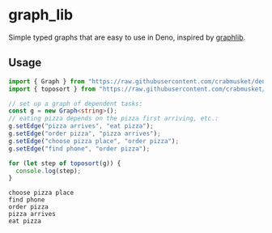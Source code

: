 # graph_lib

Simple typed graphs that are easy to use in Deno, inspired by [graphlib](https://github.com/dagrejs/graphlib).

## Usage

```typescript
import { Graph } from "https://raw.githubusercontent.com/crabmusket/deno_graph_lib/graphs/setgraph.ts";
import { toposort } from "https://raw.githubusercontent.com/crabmusket/deno_graph_lib/algs/toposort.ts";

// set up a graph of dependent tasks:
const g = new Graph<string>();
// eating pizza depends on the pizza first arriving, etc.:
g.setEdge("pizza arrives", "eat pizza");
g.setEdge("order pizza", "pizza arrives");
g.setEdge("choose pizza place", "order pizza");
g.setEdge("find phone", "order pizza");

for (let step of toposort(g)) {
  console.log(step);
}
```

```
choose pizza place
find phone
order pizza
pizza arrives
eat pizza
```
